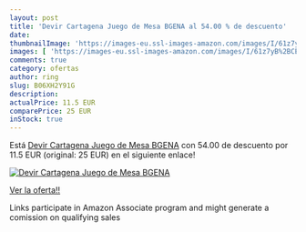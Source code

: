 ```yaml
---
layout: post
title: 'Devir Cartagena Juego de Mesa BGENA al 54.00 % de descuento'
date: 
thumbnailImage: 'https://images-eu.ssl-images-amazon.com/images/I/61z7yB%2BCEWL._SL200_.jpg'
images: [ 'https://images-eu.ssl-images-amazon.com/images/I/61z7yB%2BCEWL._SL200_.jpg' ]
comments: true
category: ofertas
author: ring
slug: B06XH2Y91G
description:
actualPrice: 11.5 EUR
comparePrice: 25 EUR
inStock: true
---
```


Está [Devir Cartagena Juego de Mesa BGENA](https://www.amazon.es/dp/B06XH2Y91G/?tag=tolees-21) con 54.00 de descuento por 11.5 EUR (original: 25 EUR) en el siguiente enlace!

[![Devir Cartagena Juego de Mesa BGENA](https://images-eu.ssl-images-amazon.com/images/I/61z7yB%2BCEWL._SL200_.jpg)](https://www.amazon.es/dp/B06XH2Y91G/?tag=tolees-21)

[Ver la oferta!!](https://www.amazon.es/dp/B06XH2Y91G/?tag=tolees-21)

Links participate in Amazon Associate program and might generate a comission on qualifying sales



